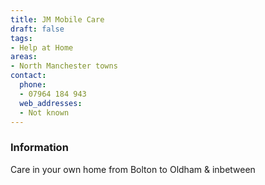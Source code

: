 ```yaml
---
title: JM Mobile Care
draft: false
tags:
- Help at Home
areas:
- North Manchester towns
contact:
  phone:
  - 07964 184 943
  web_addresses:
  - Not known
---
```


### Information
Care in your own home from Bolton to Oldham & inbetween

